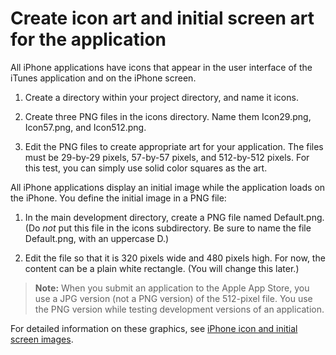 # Create icon art and initial screen art for the application

All iPhone applications have icons that appear in the user interface of the
iTunes application and on the iPhone screen.

1.  Create a directory within your project directory, and name it icons.

2.  Create three PNG files in the icons directory. Name them Icon29.png,
    Icon57.png, and Icon512.png.

3.  Edit the PNG files to create appropriate art for your application. The files
    must be 29-by-29 pixels, 57-by-57 pixels, and 512-by-512 pixels. For this
    test, you can simply use solid color squares as the art.

All iPhone applications display an initial image while the application loads on
the iPhone. You define the initial image in a PNG file:

1.  In the main development directory, create a PNG file named Default.png. (Do
    _not_ put this file in the icons subdirectory. Be sure to name the file
    Default.png, with an uppercase D.)

2.  Edit the file so that it is 320 pixels wide and 480 pixels high. For now,
    the content can be a plain white rectangle. (You will change this later.)

> **Note:** When you submit an application to the Apple App Store, you use a JPG
> version (not a PNG version) of the 512-pixel file. You use the PNG version
> while testing development versions of an application.

For detailed information on these graphics, see
[iPhone icon and initial screen images](../../compiling-and-debugging-iphone-applications/iphone-icon-and-initial-screen-images.md).
